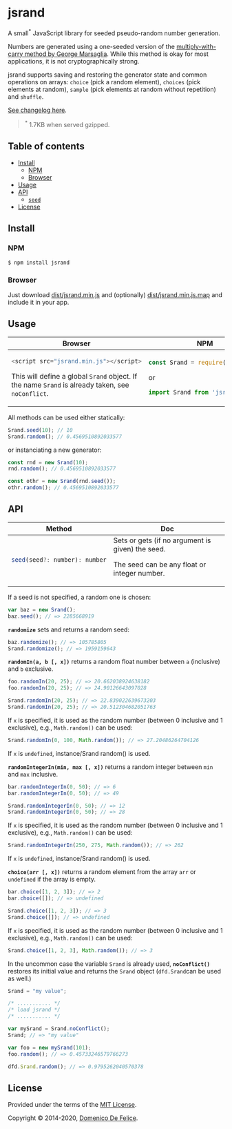 # jsrand

A small<sup>*</sup> JavaScript library for seeded pseudo-random number generation.

Numbers are generated using a one-seeded version of the [multiply-with-carry method by George Marsaglia](https://en.wikipedia.org/wiki/Multiply-with-carry_pseudorandom_number_generator). While this method is okay for most applications, it is not cryptographically strong.

jsrand supports saving and restoring the generator state and common operations on arrays: `choice` (pick a random element), `choices` (pick elements at random), `sample` (pick elements at random without repetition) and `shuffle`. 

[See changelog here](https://github.com/DomenicoDeFelice/jsrand/blob/master/CHANGELOG.md).

> <sup>*</sup> 1.7KB when served gzipped.

## Table of contents
  * [Install](#install)
    * [NPM](#npm)
    * [Browser](#browser)
  * [Usage](#usage)
  * [API](#api)
    * [`seed`](#seed)
  * [License](#license)

## Install
### NPM
```
$ npm install jsrand
```

### Browser
Just download [dist/jsrand.min.js](https://raw.githubusercontent.com/DomenicoDeFelice/jsrand/master/dist/jsrand.min.js) and (optionally) [dist/jsrand.min.js.map](https://raw.githubusercontent.com/DomenicoDeFelice/jsrand/master/dist/jsrand.min.js.map) and include it in your app.

## Usage

<table>
<thead>
<tr>
<th width="50%">Browser</th>
<th width="50%">NPM</th>
</tr>
</thead>
<tbody>
<tr>
<td>

```javascript
<script src="jsrand.min.js"></script>
```

This will define a global `Srand` object. If the name `Srand` is already taken, see `noConflict`.

</td>
<td>

```javascript
const Srand = require('jsrand');
```

or

```Javascript
import Srand from 'jsrand';
```

</td>
</tr>
</tbody>
</table>

All methods can be used either statically:
```Javascript
Srand.seed(10); // 10
Srand.random(); // 0.4569510892033577
```
or instanciating a new generator:
```Javascript
const rnd = new Srand(10);
rnd.random(); // 0.4569510892033577

const othr = new Srand(rnd.seed());
othr.random(); // 0.4569510892033577
```


## API

<table>
<thead>
<tr>
<th width="20%">Method</th>
<th width="80%">Doc</th>
</tr>
</thead>
<tbody>
<tr>
<td id="seed">

```Javascript
seed(seed?: number): number
```

</td>
<td>
Sets or gets (if no argument is given) the seed.

The seed can be any float or integer number.
</td>
</tr>
</tbody>
</table>



If a seed is not specified, a random one is chosen:
```Javascript
var baz = new Srand();
baz.seed(); // => 2285668919
```

**`randomize`** sets and returns a random seed:
```Javascript
baz.randomize(); // => 105785805
Srand.randomize(); // => 1959159643
```

**`randomIn(a, b [, x])`** returns a random float number between `a` (inclusive) and `b` exclusive.
```Javascript
foo.randomIn(20, 25); // => 20.662038924638182
foo.randomIn(20, 25); // => 24.90126643097028

Srand.randomIn(20, 25); // => 22.839022639673203
Srand.randomIn(20, 25); // => 20.512304682051763
```
If `x` is specified, it is used as the random number (between 0 inclusive and 1 exclusive), e.g., `Math.random()` can be used:
```Javascript
Srand.randomIn(0, 100, Math.random()); // => 27.20486264704126
```
If `x` is `undefined`, instance/Srand random() is used.

**`randomIntegerIn(min, max [, x])`** returns a random integer between `min` and `max` inclusive.
```Javascript
bar.randomIntegerIn(0, 50); // => 6
bar.randomIntegerIn(0, 50); // => 49

Srand.randomIntegerIn(0, 50); // => 12
Srand.randomIntegerIn(0, 50); // => 28
```
If `x` is specified, it is used as the random number (between 0 inclusive and 1 exclusive), e.g., `Math.random()` can be used:
```Javascript
Srand.randomIntegerIn(250, 275, Math.random()); // => 262
```
If `x` is `undefined`, instance/Srand random() is used.

**`choice(arr [, x])`** returns a random element from the array `arr` or `undefined` if the array is empty.
```Javascript
bar.choice([1, 2, 3]); // => 2
bar.choice([]); // => undefined

Srand.choice([1, 2, 3]); // => 3
Srand.choice([]); // => undefined
```

If `x` is specified, it is used as the random number (between 0 inclusive and 1 exclusive), e.g., `Math.random()` can be used:

```Javascript
Srand.choice([1, 2, 3], Math.random()); // => 3
```

In the uncommon case the variable `Srand` is already used, **`noConflict()`** restores its initial value and returns the `Srand` object (`dfd.Srand`can be used as well.)

```Javascript
Srand = "my value";

/* ........... */
/* load jsrand */
/* ........... */

var mySrand = Srand.noConflict();
Srand; // => "my value"

var foo = new mySrand(101);
foo.random(); // => 0.45733246579766273

dfd.Srand.random(); // => 0.9795262040570378
```

## License

Provided under the terms of the [MIT License](https://github.com/DomenicoDeFelice/jsrand/blob/master/LICENSE).

Copyright © 2014-2020, [Domenico De Felice](https://domdefelice.net).
